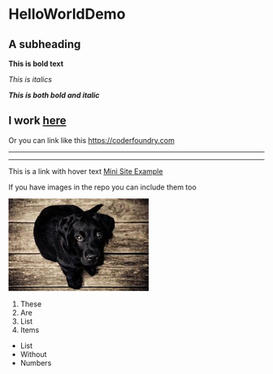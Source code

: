 # HelloWorldDemo
 
## A subheading

**This is bold text**

*This is italics*

***This is both bold and italic***

I work [here](https://coderfoundry.com)
---
Or you can link like this <https://coderfoundry.com>
***
---
This is a link with hover text [Mini Site Example](https://superdogevents.coderfoundry.com "The SuperDog Events Mini Site")

If you have images in the repo you can include them too

![A Dog](/HelloWorldDemo/Images/download.jpg)

1. These
2. Are
3. List
4. Items

- List
- Without
- Numbers
